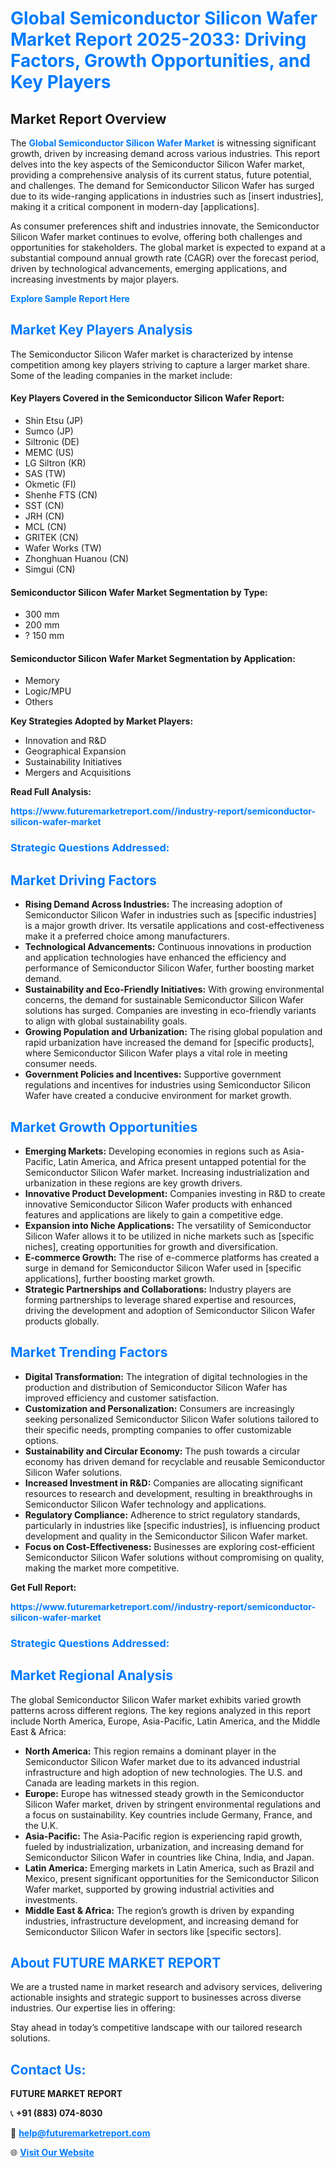 <h1 style="color: #007BFF;">Global Semiconductor Silicon Wafer Market Report 2025-2033: Driving Factors, Growth Opportunities, and Key Players</h1>

<section id="overview">
<h2>Market Report Overview</h2>
<p>The <a href="https://www.futuremarketreport.com//industry-report/semiconductor-silicon-wafer-market" style="color: #007BFF; text-decoration: none;"><strong>Global Semiconductor Silicon Wafer Market</strong></a> is witnessing significant growth, driven by increasing demand across various industries. This report delves into the key aspects of the Semiconductor Silicon Wafer market, providing a comprehensive analysis of its current status, future potential, and challenges. The demand for Semiconductor Silicon Wafer has surged due to its wide-ranging applications in industries such as [insert industries], making it a critical component in modern-day [applications].</p>
<p>As consumer preferences shift and industries innovate, the Semiconductor Silicon Wafer market continues to evolve, offering both challenges and opportunities for stakeholders. The global market is expected to expand at a substantial compound annual growth rate (CAGR) over the forecast period, driven by technological advancements, emerging applications, and increasing investments by major players.</p>
</section>

<section id="overview">
<p><a href="https://www.futuremarketreport.com//request-sample/reportId=88832" style="color: #007BFF; text-decoration: none;"><strong>Explore Sample Report Here</strong></a></p>
</section>

<section id="key-players">
<h2 style="color: #007BFF;">Market Key Players Analysis</h2>
<p>The Semiconductor Silicon Wafer market is characterized by intense competition among key players striving to capture a larger market share. Some of the leading companies in the market include:</p>
<h4>Key Players Covered in the Semiconductor Silicon Wafer Report:</h4>
<ul><li>Shin Etsu (JP)</li><li>Sumco (JP)</li><li>Siltronic (DE)</li><li>MEMC (US)</li><li>LG Siltron (KR)</li><li>SAS (TW)</li><li>Okmetic (FI)</li><li>Shenhe FTS (CN)</li><li>SST (CN)</li><li>JRH (CN)</li><li>MCL (CN)</li><li>GRITEK (CN)</li><li>Wafer Works (TW)</li><li>Zhonghuan Huanou (CN)</li><li>Simgui (CN)</li></ul>
<h4>Semiconductor Silicon Wafer Market Segmentation by Type:</h4>
<ul><li>300 mm</li><li>200 mm</li><li>? 150 mm</li></ul>

<h4>Semiconductor Silicon Wafer Market Segmentation by Application:</h4>
<ul><li>Memory</li><li>Logic/MPU</li><li>Others</li></ul>
<p><strong>Key Strategies Adopted by Market Players:</strong></p>
<ul>
<li>Innovation and R&D</li>
<li>Geographical Expansion</li>
<li>Sustainability Initiatives</li>
<li>Mergers and Acquisitions</li>
</ul>
</section>

<section>
<p><strong>Read Full Analysis: </strong></p><a href="https://www.futuremarketreport.com//industry-report/semiconductor-silicon-wafer-market" style="color: #007BFF; text-decoration: none;"><strong>https://www.futuremarketreport.com//industry-report/semiconductor-silicon-wafer-market</strong></a>
<h3 style="color: #007BFF;">Strategic Questions Addressed:</h3>
</section>

<section id="driving-factors">
<h2 style="color: #007BFF;">Market Driving Factors</h2>
<ul>
<li><strong>Rising Demand Across Industries:</strong> The increasing adoption of Semiconductor Silicon Wafer in industries such as [specific industries] is a major growth driver. Its versatile applications and cost-effectiveness make it a preferred choice among manufacturers.</li>
<li><strong>Technological Advancements:</strong> Continuous innovations in production and application technologies have enhanced the efficiency and performance of Semiconductor Silicon Wafer, further boosting market demand.</li>
<li><strong>Sustainability and Eco-Friendly Initiatives:</strong> With growing environmental concerns, the demand for sustainable Semiconductor Silicon Wafer solutions has surged. Companies are investing in eco-friendly variants to align with global sustainability goals.</li>
<li><strong>Growing Population and Urbanization:</strong> The rising global population and rapid urbanization have increased the demand for [specific products], where Semiconductor Silicon Wafer plays a vital role in meeting consumer needs.</li>
<li><strong>Government Policies and Incentives:</strong> Supportive government regulations and incentives for industries using Semiconductor Silicon Wafer have created a conducive environment for market growth.</li>
</ul>
</section>

<section id="growth-opportunities">
<h2 style="color: #007BFF;">Market Growth Opportunities</h2>
<ul>
<li><strong>Emerging Markets:</strong> Developing economies in regions such as Asia-Pacific, Latin America, and Africa present untapped potential for the Semiconductor Silicon Wafer market. Increasing industrialization and urbanization in these regions are key growth drivers.</li>
<li><strong>Innovative Product Development:</strong> Companies investing in R&D to create innovative Semiconductor Silicon Wafer products with enhanced features and applications are likely to gain a competitive edge.</li>
<li><strong>Expansion into Niche Applications:</strong> The versatility of Semiconductor Silicon Wafer allows it to be utilized in niche markets such as [specific niches], creating opportunities for growth and diversification.</li>
<li><strong>E-commerce Growth:</strong> The rise of e-commerce platforms has created a surge in demand for Semiconductor Silicon Wafer used in [specific applications], further boosting market growth.</li>
<li><strong>Strategic Partnerships and Collaborations:</strong> Industry players are forming partnerships to leverage shared expertise and resources, driving the development and adoption of Semiconductor Silicon Wafer products globally.</li>
</ul>
</section>

<section id="trending-factors">
<h2 style="color: #007BFF;">Market Trending Factors</h2>
<ul>
<li><strong>Digital Transformation:</strong> The integration of digital technologies in the production and distribution of Semiconductor Silicon Wafer has improved efficiency and customer satisfaction.</li>
<li><strong>Customization and Personalization:</strong> Consumers are increasingly seeking personalized Semiconductor Silicon Wafer solutions tailored to their specific needs, prompting companies to offer customizable options.</li>
<li><strong>Sustainability and Circular Economy:</strong> The push towards a circular economy has driven demand for recyclable and reusable Semiconductor Silicon Wafer solutions.</li>
<li><strong>Increased Investment in R&D:</strong> Companies are allocating significant resources to research and development, resulting in breakthroughs in Semiconductor Silicon Wafer technology and applications.</li>
<li><strong>Regulatory Compliance:</strong> Adherence to strict regulatory standards, particularly in industries like [specific industries], is influencing product development and quality in the Semiconductor Silicon Wafer market.</li>
<li><strong>Focus on Cost-Effectiveness:</strong> Businesses are exploring cost-efficient Semiconductor Silicon Wafer solutions without compromising on quality, making the market more competitive.</li>
</ul>
</section>

<section>
<p><strong>Get Full Report: </strong></p><a href="https://www.futuremarketreport.com//industry-report/semiconductor-silicon-wafer-market" style="color: #007BFF; text-decoration: none;"><strong>https://www.futuremarketreport.com//industry-report/semiconductor-silicon-wafer-market</strong></a>
<h3 style="color: #007BFF;">Strategic Questions Addressed:</h3>
</section>


<section id="regional-analysis">
<h2 style="color: #007BFF;">Market Regional Analysis</h2>
<p>The global Semiconductor Silicon Wafer market exhibits varied growth patterns across different regions. The key regions analyzed in this report include North America, Europe, Asia-Pacific, Latin America, and the Middle East & Africa:</p>
<ul>
<li><strong>North America:</strong> This region remains a dominant player in the Semiconductor Silicon Wafer market due to its advanced industrial infrastructure and high adoption of new technologies. The U.S. and Canada are leading markets in this region.</li>
<li><strong>Europe:</strong> Europe has witnessed steady growth in the Semiconductor Silicon Wafer market, driven by stringent environmental regulations and a focus on sustainability. Key countries include Germany, France, and the U.K.</li>
<li><strong>Asia-Pacific:</strong> The Asia-Pacific region is experiencing rapid growth, fueled by industrialization, urbanization, and increasing demand for Semiconductor Silicon Wafer in countries like China, India, and Japan.</li>
<li><strong>Latin America:</strong> Emerging markets in Latin America, such as Brazil and Mexico, present significant opportunities for the Semiconductor Silicon Wafer market, supported by growing industrial activities and investments.</li>
<li><strong>Middle East & Africa:</strong> The region’s growth is driven by expanding industries, infrastructure development, and increasing demand for Semiconductor Silicon Wafer in sectors like [specific sectors].</li>
</ul>
</section>

<footer>
<h2 style="color: #007BFF;">About FUTURE MARKET REPORT</h2>
<p>We are a trusted name in market research and advisory services, delivering actionable insights and strategic support to businesses across diverse industries. Our expertise lies in offering:</p>

<p>Stay ahead in today’s competitive landscape with our tailored research solutions.</p>

<h2 style="color: #007BFF;">Contact Us:</h2>
<p><strong>FUTURE MARKET REPORT</strong></p>
<p>📞 <strong>+91 (883) 074-8030</strong></p>
<p>📧 <strong><a href="mailto:help@futuremarketreport.com" style="color: #007BFF;">help@futuremarketreport.com</a></strong></p>
<p>🌐 <strong><a href="https://www.futuremarketreport.com/" style="color: #007BFF;">Visit Our Website</a></strong></p>
</footer>